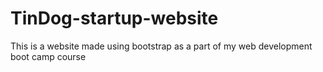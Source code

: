 # TinDog-startup-website
This is a website made using bootstrap as a part of my web development boot camp course
